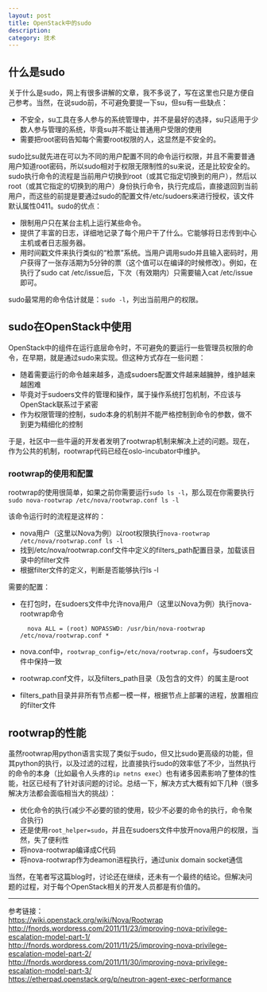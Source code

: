 ```yaml
---
layout: post
title: OpenStack中的sudo
description: 
category: 技术
---
```


## 什么是sudo
关于什么是sudo，网上有很多讲解的文章，我不多说了，写在这里也只是方便自己参考。当然，在说sudo前，不可避免要提一下su，但su有一些缺点：  
* 不安全，su工具在多人参与的系统管理中，并不是最好的选择，su只适用于少数人参与管理的系统，毕竟su并不能让普通用户受限的使用  
* 需要把root密码告知每个需要root权限的人，这显然是不安全的。  

sudo比su就先进在可以为不同的用户配置不同的命令运行权限，并且不需要普通用户知道root密码，所以sudo相对于权限无限制性的su来说，还是比较安全的。sudo执行命令的流程是当前用户切换到root（或其它指定切换到的用户），然后以root（或其它指定的切换到的用户）身份执行命令，执行完成后，直接退回到当前用户，而这些的前提是要通过sudo的配置文件/etc/sudoers来进行授权，该文件默认属性0411。sudo的优点：  
* 限制用户只在某台主机上运行某些命令。  
* 提供了丰富的日志，详细地记录了每个用户干了什么。它能够将日志传到中心主机或者日志服务器。  
* 用时间戳文件来执行类似的“检票”系统。当用户调用sudo并且输入密码时，用户获得了一张存活期为5分钟的票（这个值可以在编译的时候修改）。例如，在执行了sudo cat /etc/issue后，下次（有效期内）只需要输入cat /etc/issue即可。

sudo最常用的命令估计就是：`sudo -l`，列出当前用户的权限。

## sudo在OpenStack中使用
OpenStack中的组件在运行底层命令时，不可避免的要运行一些管理员权限的命令，在早期，就是通过sudo来实现。但这种方式存在一些问题：  

* 随着需要运行的命令越来越多，造成sudoers配置文件越来越臃肿，维护越来越困难  
* 毕竟对于sudoers文件的管理和操作，属于操作系统打包机制，不应该与OpenStack联系过于紧密  
* 作为权限管理的控制，sudo本身的机制并不能严格控制到命令的参数，做不到更为精细化的控制

于是，社区中一些牛逼的开发者发明了rootwrap机制来解决上述的问题。现在，作为公共的机制，rootwrap代码已经在oslo-incubator中维护。

### rootwrap的使用和配置
rootwrap的使用很简单，如果之前你需要运行`sudo ls -l`，那么现在你需要执行`sudo nova-rootwrap /etc/nova/rootwrap.conf ls -l`

该命令运行时的流程是这样的：

* nova用户（这里以Nova为例）以root权限执行`nova-rootwrap /etc/nova/rootwrap.conf ls -l`
* 找到/etc/nova/rootwrap.conf文件中定义的filters_path配置目录，加载该目录中的filter文件
* 根据filter文件的定义，判断是否能够执行ls -l

需要的配置：

* 在打包时，在sudoers文件中允许nova用户（这里以Nova为例）执行nova-rootwrap命令  

		nova ALL = (root) NOPASSWD: /usr/bin/nova-rootwrap /etc/nova/rootwrap.conf *

* nova.conf中，`rootwrap_config=/etc/nova/rootwrap.conf`，与sudoers文件中保持一致
* rootwrap.conf文件，以及filters_path目录（及包含的文件）的属主是root
* filters_path目录并非所有节点都一模一样，根据节点上部署的进程，放置相应的filter文件

## rootwrap的性能
虽然rootwrap用python语言实现了类似于sudo，但又比sudo更高级的功能，但其python的执行，以及过滤的过程，比直接执行sudo的效率低了不少，当然执行的命令的本身（比如最令人头疼的`ip netns exec`）也有诸多因素影响了整体的性能，社区已经有了针对该问题的讨论。总结一下，解决方式大概有如下几种（很多解决方法都会面临相当大的挑战）：

* 优化命令的执行(减少不必要的锁的使用，较少不必要的命令的执行，命令聚合执行)
* 还是使用`root_helper=sudo`，并且在sudoers文件中放开nova用户的权限，当然，失了便利性
* 将nova-rootwrap编译成C代码
* 将nova-rootwrap作为deamon进程执行，通过unix domain socket通信

当然，在笔者写这篇blog时，讨论还在继续，还未有一个最终的结论。但解决问题的过程，对于每个OpenStack相关的开发人员都是有价值的。

------------
参考链接：  
<https://wiki.openstack.org/wiki/Nova/Rootwrap>  
<http://fnords.wordpress.com/2011/11/23/improving-nova-privilege-escalation-model-part-1/>  
<http://fnords.wordpress.com/2011/11/25/improving-nova-privilege-escalation-model-part-2/>  
<http://fnords.wordpress.com/2011/11/30/improving-nova-privilege-escalation-model-part-3/>  
<https://etherpad.openstack.org/p/neutron-agent-exec-performance>
